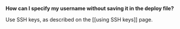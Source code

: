 **How can I specify my username without saving it in the deploy file?**

Use SSH keys, as described on the [[using SSH keys]] page.
